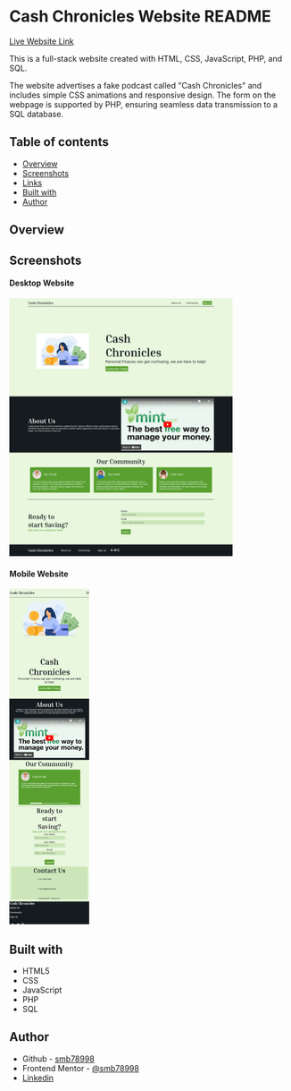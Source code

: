 
# Cash Chronicles Website README

[Live Website Link](https://smb78998.github.io/a_202420-CEN-4350/)

This is a full-stack website created with HTML, CSS, JavaScript, PHP, and SQL. 

The website advertises a fake podcast called "Cash Chronicles" and includes simple CSS animations and responsive design. The form on the webpage is supported by PHP, ensuring seamless data transmission to a SQL database.

## Table of contents

- [Overview](#overview)
- [Screenshots](#screenshot)
- [Links](#links)
- [Built with](#built-with)
- [Author](#author)


## Overview

## Screenshots

#### Desktop Website
<img src="screenshots/browser.png" href="screenshots/broswer.png" width="400">

#### Mobile Website
<img src="screenshots/mobile.png" href="screenshots/mobile.png" height="600">


## Built with

- HTML5 
- CSS 
- JavaScript
- PHP
- SQL

## Author

- Github - [smb78998](https://github.com/smb78998)
- Frontend Mentor - [@smb78998](https://www.frontendmentor.io/profile/smb78998)
- [Linkedin](https://www.linkedin.com/in/sophia-burgos-736a3a26b)
